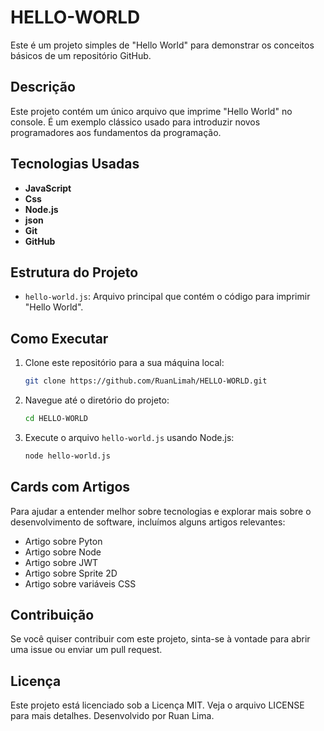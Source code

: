 # HELLO-WORLD

Este é um projeto simples de "Hello World" para demonstrar os conceitos básicos de um repositório GitHub.

## Descrição

Este projeto contém um único arquivo que imprime "Hello World" no console. É um exemplo clássico usado para introduzir novos programadores aos fundamentos da programação.

## Tecnologias Usadas

- **JavaScript**
- **Css**
- **Node.js**
- **json**
- **Git**
- **GitHub**

## Estrutura do Projeto

- `hello-world.js`: Arquivo principal que contém o código para imprimir "Hello World".

## Como Executar

1. Clone este repositório para a sua máquina local:
    ```bash
    git clone https://github.com/RuanLimah/HELLO-WORLD.git
    ```

2. Navegue até o diretório do projeto:
    ```bash
    cd HELLO-WORLD
    ```

3. Execute o arquivo `hello-world.js` usando Node.js:
    ```bash
    node hello-world.js
    ```

## Cards com Artigos

Para ajudar a entender melhor sobre tecnologias e explorar mais sobre o desenvolvimento de software, incluímos alguns artigos relevantes:

- Artigo sobre Pyton
- Artigo sobre Node
- Artigo sobre JWT
- Artigo sobre Sprite 2D
- Artigo sobre variáveis CSS

## Contribuição

Se você quiser contribuir com este projeto, sinta-se à vontade para abrir uma issue ou enviar um pull request.

## Licença

Este projeto está licenciado sob a Licença MIT. Veja o arquivo LICENSE para mais detalhes.
Desenvolvido por Ruan Lima.
